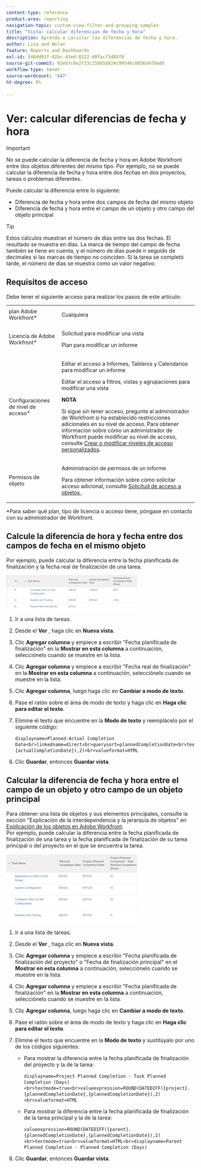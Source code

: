 ```yaml
---
content-type: reference
product-area: reporting
navigation-topic: custom-view-filter-and-grouping-samples
title: "Vista: calcular diferencias de fecha y hora"
description: Aprenda a calcular las diferencias de fecha y hora.
author: Lisa and Nolan
feature: Reports and Dashboards
exl-id: 548dd91f-02bc-43ed-8322-d0facf3488f0
source-git-commit: 92ebfc6e2f33c15865b824c99546c8856d4f8edd
workflow-type: tm+mt
source-wordcount: '647'
ht-degree: 0%

---
```


# Ver: calcular diferencias de fecha y hora

>[!IMPORTANT]
>
>No se puede calcular la diferencia de fecha y hora en Adobe Workfront entre dos objetos diferentes del mismo tipo. Por ejemplo, no se puede calcular la diferencia de fecha y hora entre dos fechas en dos proyectos, tareas o problemas diferentes.

Puede calcular la diferencia entre lo siguiente:

* Diferencia de fecha y hora entre dos campos de fecha del mismo objeto
* Diferencia de fecha y hora entre el campo de un objeto y otro campo del objeto principal

>[!TIP]
>
>Estos cálculos muestran el número de días entre las dos fechas. El resultado se muestra en días. La marca de tiempo del campo de fecha también se tiene en cuenta, y el número de días puede ir seguido de decimales si las marcas de tiempo no coinciden. Si la tarea se completó tarde, el número de días se muestra como un valor negativo.

## Requisitos de acceso

Debe tener el siguiente acceso para realizar los pasos de este artículo:

<table style="table-layout:auto"> 
 <col> 
 <col> 
 <tbody> 
  <tr> 
   <td role="rowheader">plan Adobe Workfront*</td> 
   <td> <p>Cualquiera</p> </td> 
  </tr> 
  <tr> 
   <td role="rowheader">Licencia de Adobe Workfront*</td> 
   <td> <p>Solicitud para modificar una vista </p>
   <p>Plan para modificar un informe</p> </td> 
  </tr> 
  <tr> 
   <td role="rowheader">Configuraciones de nivel de acceso*</td> 
   <td> <p>Editar el acceso a Informes, Tableros y Calendarios para modificar un informe</p> <p>Editar el acceso a filtros, vistas y agrupaciones para modificar una vista</p> <p><b>NOTA</b>

Si sigue sin tener acceso, pregunte al administrador de Workfront si ha establecido restricciones adicionales en su nivel de acceso. Para obtener información sobre cómo un administrador de Workfront puede modificar su nivel de acceso, consulte <a href="../../../administration-and-setup/add-users/configure-and-grant-access/create-modify-access-levels.md" class="MCXref xref">Crear o modificar niveles de acceso personalizados</a>.</p> </td>
</tr>  
  <tr> 
   <td role="rowheader">Permisos de objeto</td> 
   <td> <p>Administración de permisos de un informe</p> <p>Para obtener información sobre cómo solicitar acceso adicional, consulte <a href="../../../workfront-basics/grant-and-request-access-to-objects/request-access.md" class="MCXref xref">Solicitud de acceso a objetos </a>.</p> </td> 
  </tr> 
 </tbody> 
</table>

&#42;Para saber qué plan, tipo de licencia o acceso tiene, póngase en contacto con su administrador de Workfront.

## Calcule la diferencia de hora y fecha entre dos campos de fecha en el mismo objeto

Por ejemplo, puede calcular la diferencia entre la fecha planificada de finalización y la fecha real de finalización de una tarea.

![](assets/view-planned-actual-completion-dates-datediff-column-350x92.png)

1. Ir a una lista de tareas.
1. Desde el **Ver** , haga clic en **Nueva vista**.

1. Clic **Agregar columna** y empiece a escribir &quot;Fecha planificada de finalización&quot; en la **Mostrar en esta columna** a continuación, selecciónelo cuando se muestre en la lista.

1. Clic **Agregar columna** y empiece a escribir &quot;Fecha real de finalización&quot; en la **Mostrar en esta columna** a continuación, selecciónelo cuando se muestre en la lista.

1. Clic **Agregar columna**, luego haga clic en **Cambiar a modo de texto**.

1. Pase el ratón sobre el área de modo de texto y haga clic en **Haga clic para editar el texto**.
1. Elimine el texto que encuentre en la **Modo de texto** y reemplácelo por el siguiente código:

   ```
   displayname=Planned-Actual Completion Date<br>linkedname=direct<br>querysort=plannedCompletionDate<br>textmode=true<br>valueexpression=ROUND(DATEDIFF({plannedCompletionDate},{actualCompletionDate}),2)<br>valueformat=HTML
   ```

1. Clic **Guardar**, entonces **Guardar vista**.

## Calcular la diferencia de fecha y hora entre el campo de un objeto y otro campo de un objeto principal

Para obtener una lista de objetos y sus elementos principales, consulte la sección &quot;Explicación de la interdependencia y la jerarquía de objetos&quot; en [Explicación de los objetos en Adobe Workfront](../../../workfront-basics/navigate-workfront/workfront-navigation/understand-objects.md).\
Por ejemplo, puede calcular la diferencia entre la fecha planificada de finalización de una tarea y la fecha planificada de finalización de su tarea principal o del proyecto en el que se encuentra la tarea.

![](assets/view-project-planned-task-planned-completion-dates-datediff-column-350x184.png)

1. Ir a una lista de tareas.
1. Desde el **Ver** , haga clic en **Nueva vista**.

1. Clic **Agregar columna** y empiece a escribir &quot;Fecha planificada de finalización del proyecto&quot; o &quot;Fecha de finalización principal&quot; en el **Mostrar en esta columna** a continuación, selecciónelo cuando se muestre en la lista.

1. Clic **Agregar columna** y empiece a escribir &quot;Fecha planificada de finalización&quot; en la **Mostrar en esta columna** a continuación, selecciónelo cuando se muestre en la lista.

1. Clic **Agregar columna**, luego haga clic en **Cambiar a modo de texto**.

1. Pase el ratón sobre el área de modo de texto y haga clic en **Haga clic para editar el texto**.
1. Elimine el texto que encuentre en la **Modo de texto** y sustitúyalo por uno de los códigos siguientes:

   * Para mostrar la diferencia entre la fecha planificada de finalización del proyecto y la de la tarea:

     ```
     displayname=Project Planned Completion - Task Planned Completion (Days)<br>textmode=true<br>valueexpression=ROUND(DATEDIFF({project}.{plannedCompletionDate},{plannedCompletionDate}),2)<br>valueformat=HTML
     ```

   * Para mostrar la diferencia entre la fecha planificada de finalización de la tarea principal y la de la tarea:

     ```
     valueexpression=ROUND(DATEDIFF({parent}.{plannedCompletionDate},{plannedCompletionDate}),2)<br>textmode=true<br>valueformat=HTML<br>displayname=Parent Planned Completion - Planned Completion (Days)
     ```

1. Clic **Guardar**, entonces **Guardar vista**.
